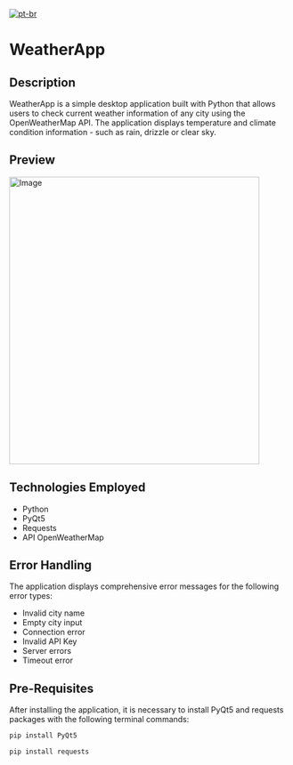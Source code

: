 [![pt-br](https://img.shields.io/badge/lang-pt--br-green.svg)](https://github.com/LimaFelipeGS/WeatherApp/blob/main/README.md)

# WeatherApp

## Description

WeatherApp is a simple desktop application built with Python that allows users to check current weather information of any city using the OpenWeatherMap API. The application displays temperature and climate condition information - such as rain, drizzle or clear sky.

## Preview
<img width="449" height="517" alt="Image" src="https://github.com/user-attachments/assets/b81630b3-9d4a-4965-808b-65052fa14e76" />

## Technologies Employed

- Python
- PyQt5
- Requests
- API OpenWeatherMap

## Error Handling

The application displays comprehensive error messages for the following error types:

- Invalid city name
- Empty city input
- Connection error
- Invalid API Key
- Server errors
- Timeout error

## Pre-Requisites

After installing the application, it is necessary to install PyQt5 and requests packages with the following terminal commands:

```bash
pip install PyQt5
```

```bash
pip install requests
```
